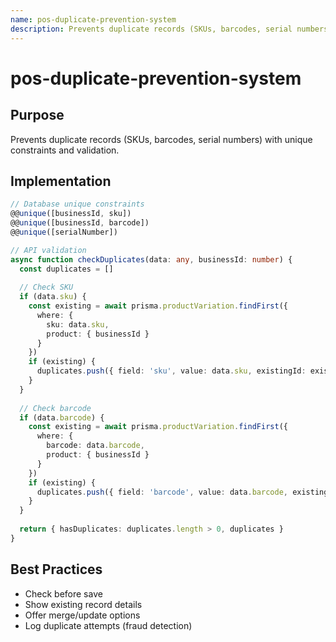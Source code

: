 ```yaml
---
name: pos-duplicate-prevention-system
description: Prevents duplicate records (SKUs, barcodes, serial numbers) with unique constraints and validation.
---
```


# pos-duplicate-prevention-system

## Purpose
Prevents duplicate records (SKUs, barcodes, serial numbers) with unique constraints and validation.

## Implementation
```typescript
// Database unique constraints
@@unique([businessId, sku])
@@unique([businessId, barcode])
@@unique([serialNumber])

// API validation
async function checkDuplicates(data: any, businessId: number) {
  const duplicates = []
  
  // Check SKU
  if (data.sku) {
    const existing = await prisma.productVariation.findFirst({
      where: {
        sku: data.sku,
        product: { businessId }
      }
    })
    if (existing) {
      duplicates.push({ field: 'sku', value: data.sku, existingId: existing.id })
    }
  }
  
  // Check barcode
  if (data.barcode) {
    const existing = await prisma.productVariation.findFirst({
      where: {
        barcode: data.barcode,
        product: { businessId }
      }
    })
    if (existing) {
      duplicates.push({ field: 'barcode', value: data.barcode, existingId: existing.id })
    }
  }
  
  return { hasDuplicates: duplicates.length > 0, duplicates }
}
```

## Best Practices
- Check before save
- Show existing record details
- Offer merge/update options
- Log duplicate attempts (fraud detection)
